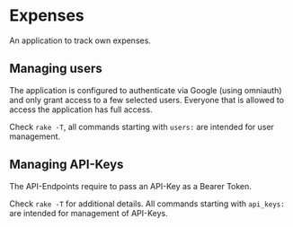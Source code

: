 # Expenses

An application to track own expenses.

## Managing users

The application is configured to authenticate via Google (using omniauth) and
only grant access to a few selected users. Everyone that is allowed to access
the application has full access.

Check `rake -T`, all commands starting with `users:` are intended for user
management.

## Managing API-Keys

The API-Endpoints require to pass an API-Key as a Bearer Token.

Check `rake -T` for additional details. All commands starting with `api_keys:`
are intended for management of API-Keys.
